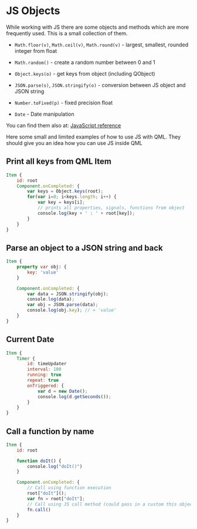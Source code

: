 # JS Objects

While working with JS there are some objects and methods which are more frequently used. This is a small collection of them.


* `Math.floor(v)`, `Math.ceil(v)`, `Math.round(v)` - largest, smallest, rounded integer from float

* `Math.random()` - create a random number between 0 and 1

* `Object.keys(o)` - get keys from object (including QObject)

* `JSON.parse(s)`, `JSON.stringify(o)` - conversion between JS object and JSON string

* `Number.toFixed(p)` - fixed precision float

* `Date` - Date manipulation

You can find them also at: [JavaScript reference](https://developer.mozilla.org/en-US/docs/Web/JavaScript/Reference)

Here some small and limited examples of how to use JS with QML. They should give you an idea how you can use JS inside QML

## Print all keys from QML Item

```qml
Item {
    id: root
    Component.onCompleted: {
        var keys = Object.keys(root);
        for(var i=0; i<keys.length; i++) {
            var key = keys[i];
            // prints all properties, signals, functions from object
            console.log(key + ' : ' + root[key]);
        }
    }
}
```

## Parse an object to a JSON string and back

```qml
Item {
    property var obj: {
        key: 'value'
    }

    Component.onCompleted: {
        var data = JSON.stringify(obj);
        console.log(data);
        var obj = JSON.parse(data);
        console.log(obj.key); // > 'value'
    }
}
```

## Current Date

```qml
Item {
    Timer {
        id: timeUpdater
        interval: 100
        running: true
        repeat: true
        onTriggered: {
            var d = new Date();
            console.log(d.getSeconds());
        }
    }
}
```

## Call a function by name

```qml
Item {
    id: root

    function doIt() {
        console.log("doIt()")
    }

    Component.onCompleted: {
        // Call using function execution
        root["doIt"]();
        var fn = root["doIt"];
        // Call using JS call method (could pass in a custom this object and arguments)
        fn.call()
    }
}
```


